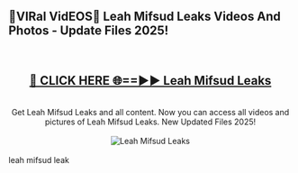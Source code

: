 <h2>🔴VIRal VidEOS🔴 Leah Mifsud Leaks Videos And Photos - Update Files 2025!</h2>
<br>
<div align="center">
<h2><a href="https://virallinks.top/odZfE0" rel="nofollow">🔴 CLICK HERE 🌐==►► Leah Mifsud Leaks</a></h2>
<br>
Get Leah Mifsud Leaks and all content. Now you can access all videos and pictures of Leah Mifsud Leaks. New Updated Files 2025!
<br>
<br>
<a href="https://virallinks.top/odZfE0" rel="nofollow" data-target="animated-image.originalLink"><img src="https://i.imgur.com/dJHk4Zq.gif)" alt="Leah Mifsud Leaks" style="max-width: 100%; display: inline-block;" data-target="animated-image.originalImage"></a>
</div>
<br>
leah mifsud leak